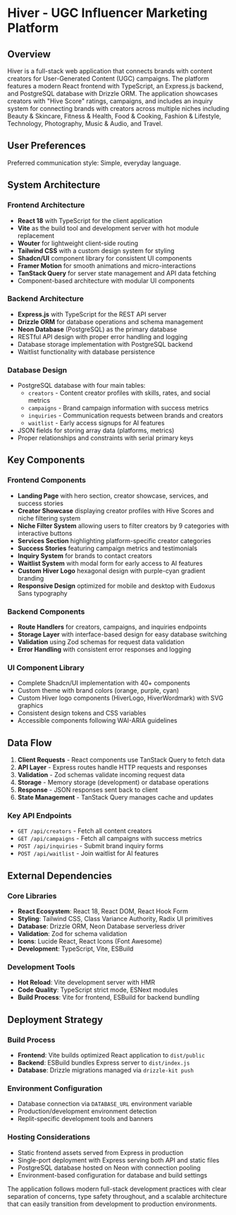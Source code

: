 # Hiver - UGC Influencer Marketing Platform

## Overview

Hiver is a full-stack web application that connects brands with content creators for User-Generated Content (UGC) campaigns. The platform features a modern React frontend with TypeScript, an Express.js backend, and PostgreSQL database with Drizzle ORM. The application showcases creators with "Hive Score" ratings, campaigns, and includes an inquiry system for connecting brands with creators across multiple niches including Beauty & Skincare, Fitness & Health, Food & Cooking, Fashion & Lifestyle, Technology, Photography, Music & Audio, and Travel.

## User Preferences

Preferred communication style: Simple, everyday language.

## System Architecture

### Frontend Architecture
- **React 18** with TypeScript for the client application
- **Vite** as the build tool and development server with hot module replacement
- **Wouter** for lightweight client-side routing
- **Tailwind CSS** with a custom design system for styling
- **Shadcn/UI** component library for consistent UI components
- **Framer Motion** for smooth animations and micro-interactions
- **TanStack Query** for server state management and API data fetching
- Component-based architecture with modular UI components

### Backend Architecture
- **Express.js** with TypeScript for the REST API server
- **Drizzle ORM** for database operations and schema management
- **Neon Database** (PostgreSQL) as the primary database
- RESTful API design with proper error handling and logging
- Database storage implementation with PostgreSQL backend
- Waitlist functionality with database persistence

### Database Design
- PostgreSQL database with four main tables:
  - `creators` - Content creator profiles with skills, rates, and social metrics
  - `campaigns` - Brand campaign information with success metrics
  - `inquiries` - Communication requests between brands and creators
  - `waitlist` - Early access signups for AI features
- JSON fields for storing array data (platforms, metrics)
- Proper relationships and constraints with serial primary keys

## Key Components

### Frontend Components
- **Landing Page** with hero section, creator showcase, services, and success stories
- **Creator Showcase** displaying creator profiles with Hive Scores and niche filtering system
- **Niche Filter System** allowing users to filter creators by 9 categories with interactive buttons
- **Services Section** highlighting platform-specific creator categories
- **Success Stories** featuring campaign metrics and testimonials
- **Inquiry System** for brands to contact creators
- **Waitlist System** with modal form for early access to AI features
- **Custom Hiver Logo** hexagonal design with purple-cyan gradient branding
- **Responsive Design** optimized for mobile and desktop with Eudoxus Sans typography

### Backend Components
- **Route Handlers** for creators, campaigns, and inquiries endpoints
- **Storage Layer** with interface-based design for easy database switching
- **Validation** using Zod schemas for request data validation
- **Error Handling** with consistent error responses and logging

### UI Component Library
- Complete Shadcn/UI implementation with 40+ components
- Custom theme with brand colors (orange, purple, cyan)
- Custom Hiver logo components (HiverLogo, HiverWordmark) with SVG graphics
- Consistent design tokens and CSS variables
- Accessible components following WAI-ARIA guidelines

## Data Flow

1. **Client Requests** - React components use TanStack Query to fetch data
2. **API Layer** - Express routes handle HTTP requests and responses
3. **Validation** - Zod schemas validate incoming request data
4. **Storage** - Memory storage (development) or database operations
5. **Response** - JSON responses sent back to client
6. **State Management** - TanStack Query manages cache and updates

### Key API Endpoints
- `GET /api/creators` - Fetch all content creators
- `GET /api/campaigns` - Fetch all campaigns with success metrics
- `POST /api/inquiries` - Submit brand inquiry forms
- `POST /api/waitlist` - Join waitlist for AI features

## External Dependencies

### Core Libraries
- **React Ecosystem**: React 18, React DOM, React Hook Form
- **Styling**: Tailwind CSS, Class Variance Authority, Radix UI primitives
- **Database**: Drizzle ORM, Neon Database serverless driver
- **Validation**: Zod for schema validation
- **Icons**: Lucide React, React Icons (Font Awesome)
- **Development**: TypeScript, Vite, ESBuild

### Development Tools
- **Hot Reload**: Vite development server with HMR
- **Code Quality**: TypeScript strict mode, ESNext modules
- **Build Process**: Vite for frontend, ESBuild for backend bundling

## Deployment Strategy

### Build Process
- **Frontend**: Vite builds optimized React application to `dist/public`
- **Backend**: ESBuild bundles Express server to `dist/index.js`
- **Database**: Drizzle migrations managed via `drizzle-kit push`

### Environment Configuration
- Database connection via `DATABASE_URL` environment variable
- Production/development environment detection
- Replit-specific development tools and banners

### Hosting Considerations
- Static frontend assets served from Express in production
- Single-port deployment with Express serving both API and static files
- PostgreSQL database hosted on Neon with connection pooling
- Environment-based configuration for database and build settings

The application follows modern full-stack development practices with clear separation of concerns, type safety throughout, and a scalable architecture that can easily transition from development to production environments.